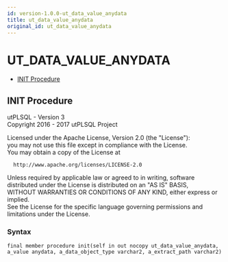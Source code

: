 ```yaml
---
id: version-1.0.0-ut_data_value_anydata
title: ut_data_value_anydata
original_id: ut_data_value_anydata
---
```


# UT_DATA_VALUE_ANYDATA






- [INIT Procedure](#init)












 
## INIT Procedure<a name="init"></a>


<p>
<p>utPLSQL - Version 3<br />  Copyright 2016 - 2017 utPLSQL Project</p><p>  Licensed under the Apache License, Version 2.0 (the &quot;License&quot;):<br />  you may not use this file except in compliance with the License.<br />  You may obtain a copy of the License at</p><pre><code>  http://www.apache.org/licenses/LICENSE-2.0</code></pre><p>  Unless required by applicable law or agreed to in writing, software<br />  distributed under the License is distributed on an &quot;AS IS&quot; BASIS,<br />  WITHOUT WARRANTIES OR CONDITIONS OF ANY KIND, either express or implied.<br />  See the License for the specific language governing permissions and<br />  limitations under the License.</p>
</p>

### Syntax
```plsql
final member procedure init(self in out nocopy ut_data_value_anydata, a_value anydata, a_data_object_type varchar2, a_extract_path varchar2)
```

 





 

